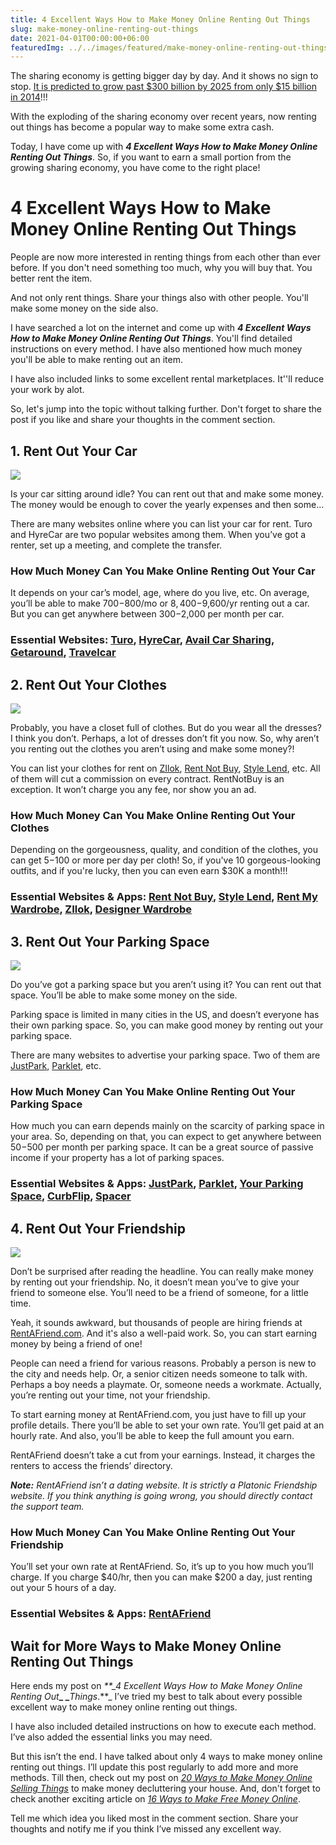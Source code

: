 ```yaml
---
title: 4 Excellent Ways How to Make Money Online Renting Out Things
slug: make-money-online-renting-out-things
date: 2021-04-01T00:00:00+06:00
featuredImg: ../../images/featured/make-money-online-renting-out-things.png
---
```


The sharing economy is getting bigger day by day. And it shows no sign to stop. [It is predicted to grow past $300 billion by 2025 from only $15 billion in 2014](https://www.statista.com/statistics/830986/value-of-the-global-sharing-economy/)!!!

With the exploding of the sharing economy over recent years, now renting out things has become a popular way to make some extra cash.

Today, I have come up with **_4 Excellent Ways How to Make Money Online Renting Out Things_**. So, if you want to earn a small portion from the growing sharing economy, you have come to the right place!

# 4 Excellent Ways How to Make Money Online Renting Out Things

People are now more interested in renting things from each other than ever before. If you don't need something too much, why you will buy that. You better rent the item.

And not only rent things. Share your things also with other people. You'll make some money on the side also.

I have searched a lot on the internet and come up with **_4 Excellent Ways How to Make Money Online Renting Out Things_**. You'll find detailed instructions on every method. I have also mentioned how much money you'll be able to make renting out an item.

I have also included links to some excellent rental marketplaces. It''ll reduce your work by alot.

So, let's jump into the topic without talking further. Don't forget to share the post if you like and share your thoughts in the comment section.

## 1\. Rent Out Your Car

![](./images/word-image-32.jpeg)

Is your car sitting around idle? You can rent out that and make some money. The money would be enough to cover the yearly expenses and then some...

There are many websites online where you can list your car for rent. Turo and HyreCar are two popular websites among them. When you’ve got a renter, set up a meeting, and complete the transfer.

### How Much Money Can You Make Online Renting Out Your Car

It depends on your car’s model, age, where do you live, etc. On average, you’ll be able to make $700-$800/mo or $8,400-$9,600/yr renting out a car. But you can get anywhere between $300-$2,000 per month per car.

### Essential Websites: [Turo](https://turo.com/), [HyreCar](https://www.hyrecar.com/), [Avail Car Sharing](https://availcarsharing.com/), [Getaround](https://www.getaround.com/), [Travelcar](https://www.travelcar.com/)

## 2\. Rent Out Your Clothes

![](./images/word-image-33.jpeg)

Probably, you have a closet full of clothes. But do you wear all the dresses? I think you don’t. Perhaps, a lot of dresses don’t fit you now. So, why aren’t you renting out the clothes you aren’t using and make some money?!

You can list your clothes for rent on [ZIlok](http://us.zilok.com/), [Rent Not Buy](http://rentnotbuy.com/), [Style Lend](https://www.stylelend.com/), etc. All of them will cut a commission on every contract. RentNotBuy is an exception. It won’t charge you any fee, nor show you an ad.

### How Much Money Can You Make Online Renting Out Your Clothes

Depending on the gorgeousness, quality, and condition of the clothes, you can get $5-$100 or more per day per cloth! So, if you've 10 gorgeous-looking outfits, and if you're lucky, then you can even earn $30K a month!!!

### Essential Websites & Apps: [Rent Not Buy](http://rentnotbuy.com/), [Style Lend](https://www.stylelend.com/), [Rent My Wardrobe](https://www.rentmywardrobe.com/), [ZIlok](http://us.zilok.com/), [Designer Wardrobe](https://designerwardrobe.co.nz/)

## 3\. Rent Out Your Parking Space

![](./images/word-image-34.jpeg)

Do you’ve got a parking space but you aren’t using it? You can rent out that space. You’ll be able to make some money on the side.

Parking space is limited in many cities in the US, and doesn’t everyone has their own parking space. So, you can make good money by renting out your parking space.

There are many websites to advertise your parking space. Two of them are [JustPark](https://www.justpark.com/), [Parklet](https://www.parklet.co.uk/), etc.

### How Much Money Can You Make Online Renting Out Your Parking Space

How much you can earn depends mainly on the scarcity of parking space in your area. So, depending on that, you can expect to get anywhere between $50-$500 per month per parking space. It can be a great source of passive income if your property has a lot of parking spaces.

### Essential Websites & Apps: [JustPark](https://www.justpark.com/), [Parklet](https://www.parklet.co.uk/), [Your Parking Space](https://www.yourparkingspace.co.uk/), [CurbFlip](https://curbflip.com/), [Spacer](https://www.spacer.com.au/)

## 4\. Rent Out Your Friendship

![](./images/word-image-35.jpeg)

Don’t be surprised after reading the headline. You can really make money by renting out your friendship. No, it doesn’t mean you’ve to give your friend to someone else. You’ll need to be a friend of someone, for a little time.

Yeah, it sounds awkward, but thousands of people are hiring friends at [RentAFriend.com](https://rentafriend.com/). And it's also a well-paid work. So, you can start earning money by being a friend of one!

People can need a friend for various reasons. Probably a person is new to the city and needs help. Or, a senior citizen needs someone to talk with. Perhaps a boy needs a playmate. Or, someone needs a workmate. Actually, you’re renting out your time, not your friendship.

To start earning money at RentAFriend.com, you just have to fill up your profile details. There you’ll be able to set your own rate. You’ll get paid at an hourly rate. And also, you’ll be able to keep the full amount you earn.

RentAFriend doesn’t take a cut from your earnings. Instead, it charges the renters to access the friends’ directory.

**_Note:_** _RentAFriend isn’t a dating website. It is strictly a Platonic Friendship website. If you think anything is going wrong, you should directly contact the support team._

### How Much Money Can You Make Online Renting Out Your Friendship

You’ll set your own rate at RentAFriend. So, it’s up to you how much you’ll charge. If you charge $40/hr, then you can make $200 a day, just renting out your 5 hours of a day.

### Essential Websites & Apps: [RentAFriend](https://rentafriend.com/)

## Wait for More Ways to Make Money Online Renting Out Things

Here ends my post on _\*\*\_4 Excellent Ways How to Make Money Online Renting Out_**\_ \_**_Things_.\*\*\_ I’ve tried my best to talk about every possible excellent way to make money online renting out things.

I have also included detailed instructions on how to execute each method. I’ve also added the essential links you may need.

But this isn’t the end. I have talked about only 4 ways to make money online renting out things. I’ll update this post regularly to add more and more methods. Till then, check out my post on _[20 Ways to Make Money Online Selling Things](https://muhymin.com/make-money-online-selling-things/)_ to make money decluttering your house. And, don't forget to check another exciting article on _[16 Ways to Make Free Money Online](https://muhymin.com/make-free-money-online/)_.

Tell me which idea you liked most in the comment section. Share your thoughts and notify me if you think I’ve missed any excellent way.
